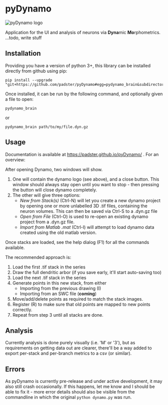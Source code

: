 # pyDynamo
![pyDynamo logo](https://padster.github.io/pyDynamo/tmpLogo.png)

Application for the UI and analysis of neurons via **Dyna**mic **Mo**rphometrics.
...todo, write stuff

## Installation

Providing you have a version of python 3+, this library can be installed directly from github using pip:
```
pip install --upgrade "git+https://github.com/padster/pyDynamo#egg=pydynamo_brain&subdirectory=pydynamo_brain"
```
Once installed, it can be run by the following command, and optionally given a file to open:
```
pydynamo_brain
```
or
```
pydynamo_brain path/to/my/file.dyn.gz
```

## Usage
Documentation is available at https://padster.github.io/pyDynamo/ . For an overview:

After opening Dynamo, two windows will show.
1)  One will contain the dynamo logo (see above), and a close button. This window should always stay open until you want to stop - then pressing the button will close dynamo completely.
2) The other will give three options:
    * *New from Stack(s)* (Ctrl-N) will let you create a new dynamo project by opening one or more unlabelled 3D .tif files, containing the neuron volumes. This can then be saved via Ctrl-S to a .dyn.gz file
    * *Open from File* (Ctrl-O) is used to re-open an existing dynamo project from a .dyn.gz file.
    * *Import from Matlab .mat* (Ctrl-I) will attempt to load dynamo data created using the old matlab version.

Once stacks are loaded, see the help dialog (F1) for all the commands available.

The recommended approach is:
1) Load the first .tif stack in the series
2) Draw the full dendritic arbor (if you save early, it'll start auto-saving too)
3) Load the next .tif stack in the series
4) Generate points in this new stack, from either
    * Importing from the previous drawing (I)
    * Importing from an SWC file (**coming**)
5) Move/add/delete points as required to match the stack images.
6) Register (R) to make sure that old points are mapped to new points correctly.
7) Repeat from step 3 until all stacks are done.

## Analysis
Currently analysis is done purely visually (i.e. 'M' or '3'), but as requirements on getting data out are clearer, there'll be a way added to export per-stack and per-branch metrics to a csv (or similar).

## Errors
As pyDynamo is currently pre-release and under active development, it may also still crash occasionally.
If this happens, let me know and I should be able to fix it - more error details should also be visible from the commandline in which the original `python dynamo.py` was run.
